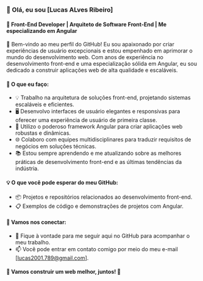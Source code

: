 ### 👋 Olá, eu sou [Lucas ALves Ribeiro]

#### 💼 Front-End Developer | Arquiteto de Software Front-End | Me especializando em Angular

🌟 Bem-vindo ao meu perfil do GitHub! Eu sou apaixonado por criar experiências de usuário excepcionais e estou empenhado em aprimorar o mundo do desenvolvimento web. Com anos de experiência no desenvolvimento front-end e uma especialização sólida em Angular, eu sou dedicado a construir aplicações web de alta qualidade e escaláveis.

#### 🚀 O que eu faço:

- 💡 Trabalho na arquitetura de soluções front-end, projetando sistemas escaláveis e eficientes.
- 🖥️ Desenvolvo interfaces de usuário elegantes e responsivas para oferecer uma experiência de usuário de primeira classe.
- 🔧 Utilizo o poderoso framework Angular para criar aplicações web robustas e dinâmicas.
- 🌐 Colaboro com equipes multidisciplinares para traduzir requisitos de negócios em soluções técnicas.
- 📚 Estou sempre aprendendo e me atualizando sobre as melhores práticas de desenvolvimento front-end e as últimas tendências da indústria.

#### 💡 O que você pode esperar do meu GitHub:

- 📦 Projetos e repositórios relacionados ao desenvolvimento front-end.
- 📋 Exemplos de código e demonstrações de projetos com Angular.

#### 🤝 Vamos nos conectar:

- 💬 Fique à vontade para me seguir aqui no GitHub para acompanhar o meu trabalho.
- 📫 Você pode entrar em contato comigo por meio do meu e-mail [lucas2001.789@gmail.com].

#### 🌟 Vamos construir um web melhor, juntos! 💪

